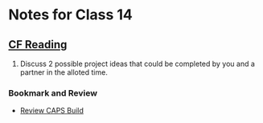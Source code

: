 # Notes for Class 14

## [CF Reading](https://codefellows.github.io/code-401-javascript-guide/curriculum/class-14/lab/)

1. Discuss 2 possible project ideas that could be completed by you and a partner in the alloted time.

### Bookmark and Review

* [Review CAPS Build](https://codefellows.github.io/code-401-javascript-guide/curriculum/apps-and-libraries/caps/)

